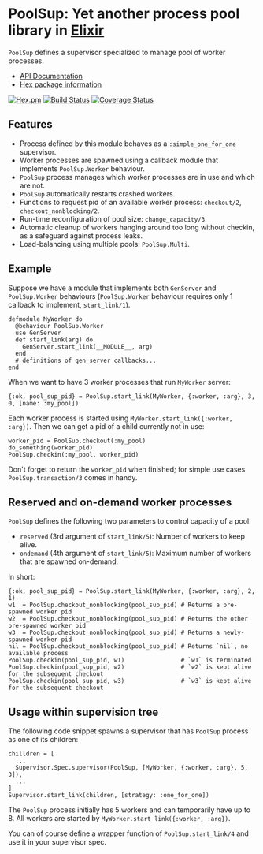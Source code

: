 # PoolSup: Yet another process pool library in [Elixir](http://elixir-lang.org/)

`PoolSup` defines a supervisor specialized to manage pool of worker processes.
- [API Documentation](http://hexdocs.pm/pool_sup/)
- [Hex package information](https://hex.pm/packages/pool_sup)

[![Hex.pm](http://img.shields.io/hexpm/v/pool_sup.svg)](https://hex.pm/packages/pool_sup)
[![Build Status](https://travis-ci.org/skirino/pool_sup.svg)](https://travis-ci.org/skirino/pool_sup)
[![Coverage Status](https://coveralls.io/repos/github/skirino/pool_sup/badge.svg?branch=master)](https://coveralls.io/github/skirino/pool_sup?branch=master)

## Features

- Process defined by this module behaves as a `:simple_one_for_one` supervisor.
- Worker processes are spawned using a callback module that implements `PoolSup.Worker` behaviour.
- `PoolSup` process manages which worker processes are in use and which are not.
- `PoolSup` automatically restarts crashed workers.
- Functions to request pid of an available worker process: `checkout/2`, `checkout_nonblocking/2`.
- Run-time reconfiguration of pool size: `change_capacity/3`.
- Automatic cleanup of workers hanging around too long without checkin, as a safeguard against process leaks.
- Load-balancing using multiple pools: `PoolSup.Multi`.

## Example

Suppose we have a module that implements both `GenServer` and `PoolSup.Worker` behaviours
(`PoolSup.Worker` behaviour requires only 1 callback to implement, `start_link/1`).

    defmodule MyWorker do
      @behaviour PoolSup.Worker
      use GenServer
      def start_link(arg) do
        GenServer.start_link(__MODULE__, arg)
      end
      # definitions of gen_server callbacks...
    end

When we want to have 3 worker processes that run `MyWorker` server:

    {:ok, pool_sup_pid} = PoolSup.start_link(MyWorker, {:worker, :arg}, 3, 0, [name: :my_pool])

Each worker process is started using `MyWorker.start_link({:worker, :arg})`.
Then we can get a pid of a child currently not in use:

    worker_pid = PoolSup.checkout(:my_pool)
    do_something(worker_pid)
    PoolSup.checkin(:my_pool, worker_pid)

Don't forget to return the `worker_pid` when finished; for simple use cases `PoolSup.transaction/3` comes in handy.

## Reserved and on-demand worker processes

`PoolSup` defines the following two parameters to control capacity of a pool:

- `reserved` (3rd argument of `start_link/5`): Number of workers to keep alive.
- `ondemand` (4th argument of `start_link/5`): Maximum number of workers that are spawned on-demand.

In short:

    {:ok, pool_sup_pid} = PoolSup.start_link(MyWorker, {:worker, :arg}, 2, 1)
    w1  = PoolSup.checkout_nonblocking(pool_sup_pid) # Returns a pre-spawned worker pid
    w2  = PoolSup.checkout_nonblocking(pool_sup_pid) # Returns the other pre-spawned worker pid
    w3  = PoolSup.checkout_nonblocking(pool_sup_pid) # Returns a newly-spawned worker pid
    nil = PoolSup.checkout_nonblocking(pool_sup_pid) # Returns `nil`, no available process
    PoolSup.checkin(pool_sup_pid, w1)                # `w1` is terminated
    PoolSup.checkin(pool_sup_pid, w2)                # `w2` is kept alive for the subsequent checkout
    PoolSup.checkin(pool_sup_pid, w3)                # `w3` is kept alive for the subsequent checkout

## Usage within supervision tree

The following code snippet spawns a supervisor that has `PoolSup` process as one of its children:

    chilldren = [
      ...
      Supervisor.Spec.supervisor(PoolSup, [MyWorker, {:worker, :arg}, 5, 3]),
      ...
    ]
    Supervisor.start_link(children, [strategy: :one_for_one])

The `PoolSup` process initially has 5 workers and can temporarily have up to 8.
All workers are started by `MyWorker.start_link({:worker, :arg})`.

You can of course define a wrapper function of `PoolSup.start_link/4` and use it in your supervisor spec.
